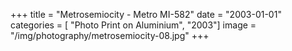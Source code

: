 +++
title = "Metrosemiocity - Metro MI-582"
date = "2003-01-01"
categories = [ "Photo Print on Aluminium", "2003"]
image = "/img/photography/metrosemiocity-08.jpg"
+++


